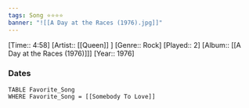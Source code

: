 ```yaml
---
tags: Song ⭐⭐⭐⭐ 
banner: "![[A Day at the Races (1976).jpg]]"
---
```

[Time:: 4:58]
[Artist:: [[Queen]] ]
[Genre:: Rock]
[Played:: 2]
[Album:: [[A Day at the Races (1976)]]]
[Year:: 1976]
### Dates
````dataview
TABLE Favorite_Song
WHERE Favorite_Song = [[Somebody To Love]]
````